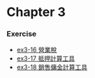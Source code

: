# Chapter 3
### Exercise
* [ex3-16 營業稅](ex3-16.c)
* [ex3-17 抵押計算工具](ex3-17.c)
* [ex3-18 銷售傭金計算工具](ex3-18.c)
